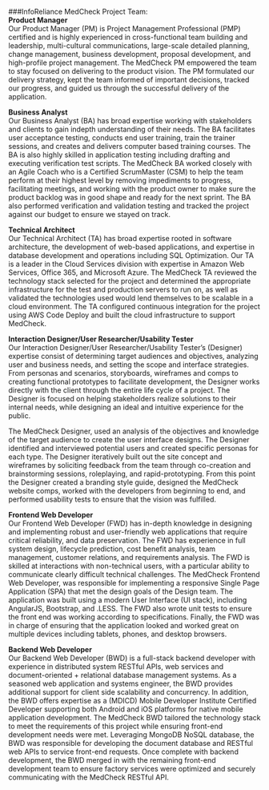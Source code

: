 
###InfoReliance MedCheck Project Team:
<br>
**Product Manager**
<br>
Our Product Manager (PM) is Project Management Professional (PMP) certified and is highly
experienced in cross-functional team building and leadership, multi-cultural communications,
large-scale detailed planning, change management, business development, proposal
development, and high-profile project management.
The MedCheck PM empowered the team to stay focused on delivering to the product vision.
The PM formulated our delivery strategy, kept the team informed of important decisions, tracked
our progress, and guided us through the successful delivery of the application.

**Business Analyst**
<br>
Our Business Analyst (BA) has broad expertise working with stakeholders and clients to gain indepth
understanding of their needs. The BA facilitates user acceptance testing, conducts end
user training, train the trainer sessions, and creates and delivers computer based training
courses. The BA is also highly skilled in application testing including drafting and executing
verification test scripts.
The MedCheck BA worked closely with an Agile Coach who is a Certified ScrumMaster (CSM)
to help the team perform at their highest level by removing impediments to progress, facilitating
meetings, and working with the product owner to make sure the product backlog was in good
shape and ready for the next sprint. The BA also performed verification and validation testing
and tracked the project against our budget to ensure we stayed on track.

**Technical Architect**
<br>
Our Technical Architect (TA) has broad expertise rooted in software architecture, the
development of web-based applications, and expertise in database development and operations
including SQL Optimization. Our TA is a leader in the Cloud Services division with expertise in
Amazon Web Services, Office 365, and Microsoft Azure.
The MedCheck TA reviewed the technology stack selected for the project and determined the
appropriate infrastructure for the test and production servers to run on, as well as validated the
technologies used would lend themselves to be scalable in a cloud environment. The TA
configured continuous integration for the project using AWS Code Deploy and built the cloud
infrastructure to support MedCheck.

**Interaction Designer/User Researcher/Usability Tester**
<br>
Our Interaction Designer/User Researcher/Usability Tester’s (Designer) expertise consist of
determining target audiences and objectives, analyzing user and business needs, and setting
the scope and interface strategies. From personas and scenarios, storyboards, wireframes and
comps to creating functional prototypes to facilitate development, the Designer works directly
with the client through the entire life cycle of a project. The Designer is focused on helping
stakeholders realize solutions to their internal needs, while designing an ideal and intuitive
experience for the public.

The MedCheck Designer, used an analysis of the objectives and knowledge of the target
audience to create the user interface designs. The Designer identified and interviewed potential
users and created specific personas for each type. The Designer iteratively built out the site
concept and wireframes by soliciting feedback from the team through co-creation and
brainstorming sessions, roleplaying, and rapid-prototyping. From this point the Designer
created a branding style guide, designed the MedCheck website comps, worked with the
developers from beginning to end, and performed usability tests to ensure that the vision was
fulfilled.

**Frontend Web Developer**
<br>
Our Frontend Web Developer (FWD) has in-depth knowledge in designing and implementing
robust and user-friendly web applications that require critical reliability, and data preservation.
The FWD has experience in full system design, lifecycle prediction, cost benefit analysis, team
management, customer relations, and requirements analysis. The FWD is skilled at interactions
with non-technical users, with a particular ability to communicate clearly difficult technical
challenges.
The MedCheck Frontend Web Developer, was responsible for implementing a responsive
Single Page Application (SPA) that met the design goals of the Design team. The application
was built using a modern User Interface (UI stack), including AngularJS, Bootstrap, and .LESS.
The FWD also wrote unit tests to ensure the front end was working according to specifications.
Finally, the FWD was in charge of ensuring that the application looked and worked great on
multiple devices including tablets, phones, and desktop browsers.

**Backend Web Developer**
<br>
Our Backend Web Developer (BWD) is a full-stack backend developer with experience in
distributed system RESTful APIs, web services and document-oriented + relational database
management systems. As a seasoned web application and systems engineer, the BWD
provides additional support for client side scalability and concurrency. In addition, the BWD
offers expertise as a (MDICD) Mobile Developer Institute Certified Developer supporting both
Android and iOS platforms for native mobile application development.
The MedCheck BWD tailored the technology stack to meet the requirements of this project while
ensuring front-end development needs were met. Leveraging MongoDB NoSQL database, the
BWD was responsible for developing the document database and RESTful web APIs to service
front-end requests. Once complete with backend development, the BWD merged in with the
remaining front-end development team to ensure factory services were optimized and securely
communicating with the MedCheck RESTful API.